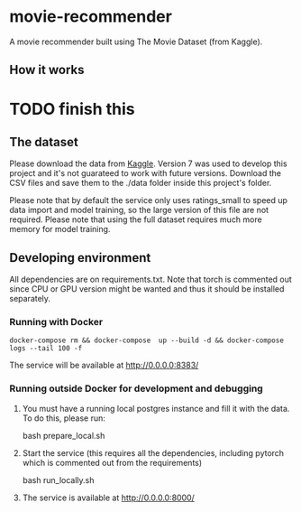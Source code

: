 # movie-recommender
A movie recommender built using The Movie Dataset (from Kaggle).

## How it works

# TODO finish this

## The dataset

Please download the data from [Kaggle](https://www.kaggle.com/datasets/rounakbanik/the-movies-dataset). Version 7 was used to develop this project and it's not guarateed to work with future versions. Download the CSV files and save them to the ./data folder inside this project's folder.

Please note that by default the service only uses ratings_small to speed up data import and model training, so the large version of this file are not required. Please note that using the full dataset requires much more memory for model training.


## Developing environment

All dependencies are on requirements.txt. Note that torch is commented out since CPU or GPU version might be wanted and thus it should be installed separately.

### Running with Docker

    docker-compose rm && docker-compose  up --build -d && docker-compose logs --tail 100 -f

The service will be available at http://0.0.0.0:8383/

### Running outside Docker for development and debugging
1. You must have a running local postgres instance and fill it with the data. To do this, please run:

    bash prepare_local.sh

2. Start the service (this requires all the dependencies, including pytorch which is commented out from the requirements)

    bash run_locally.sh

3. The service is available at http://0.0.0.0:8000/